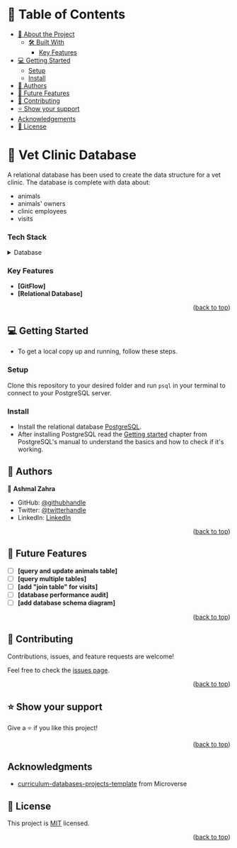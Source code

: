 
<a name="readme-top"></a>

<!-- TABLE OF CONTENTS -->

# 📗 Table of Contents

- [📖 About the Project](#about-project)
  - [🛠 Built With](#built-with)
    - [Key Features](#key-features)
- [💻 Getting Started](#getting-started)
  - [Setup](#setup)
  - [Install](#install)
- [👥 Authors](#authors)
- [🔭 Future Features](#future-features)
- [🤝 Contributing](#contributing)
- [⭐️ Show your support](#support)
- [Acknowledgements](#acknowledgments)
- [📝 License](#license)

<!-- PROJECT DESCRIPTION -->

# 📖 Vet Clinic Database <a name="about-project"></a>

A relational database has been used to create the data structure for a vet clinic. The database is complete with data about:
 - animals
 - animals' owners
 - clinic employees
 - visits


### Tech Stack <a name="tech-stack"></a>

<details>
<summary>Database</summary>
  <ul>
    <li><a href="https://www.postgresql.org/">PostgreSQL</a></li>
  </ul>
</details>

<!-- Features -->

### Key Features <a name="key-features"></a>

- **[GitFlow]**
- **[Relational Database]**

<p align="right">(<a href="#readme-top">back to top</a>)</p>

<!-- GETTING STARTED -->

## 💻 Getting Started <a name="getting-started"></a>

 - To get a local copy up and running, follow these steps.

### Setup

Clone this repository to your desired folder and run <code>psql</code> in your terminal to connect to your PostgreSQL server.

### Install

 - Install the relational database [PostgreSQL](https://www.postgresql.org/).
 - After installing PostgreSQL read the [Getting started](https://www.postgresql.org/docs/current/tutorial-start.html) chapter from PostgreSQL's manual to understand the basics and how to check if it's working.

<!-- AUTHORS -->

## 👥 Authors <a name="authors"></a>

👤 **Ashmal Zahra**

- GitHub: [@githubhandle](https://github.com/ashmalzahra)
- Twitter: [@twitterhandle](https://twitter.com/AshmalZahraa)
- LinkedIn: [LinkedIn](https://www.linkedin.com/in/ashmal-zahra)

<p align="right">(<a href="#readme-top">back to top</a>)</p>


<!-- FUTURE FEATURES -->

## 🔭 Future Features <a name="future-features"></a>

- [ ] **[query and update animals table]**
- [ ] **[query multiple tables]**
- [ ] **[add "join table" for visits]**
- [ ] **[database performance audit]**
- [ ] **[add database schema diagram]**

<p align="right">(<a href="#readme-top">back to top</a>)</p>

<!-- CONTRIBUTING -->

## 🤝 Contributing

Contributions, issues, and feature requests are welcome!

Feel free to check the [issues page](https://github.com/ashmalzahra/vet_clinic-database/issues).

<p align="right">(<a href="#readme-top">back to top</a>)</p>

<!-- SUPPORT -->

## ⭐️ Show your support

Give a ⭐️ if you like this project!

<p align="right">(<a href="#readme-top">back to top</a>)</p>

## Acknowledgments

- [curriculum-databases-projects-template](https://github.com/microverseinc/curriculum-template-databases) from Microverse


<!-- LICENSE -->

## 📝 License <a name="license"></a>

This project is [MIT](./MIT.md) licensed.

<p align="right">(<a href="#readme-top">back to top</a>)</p>
